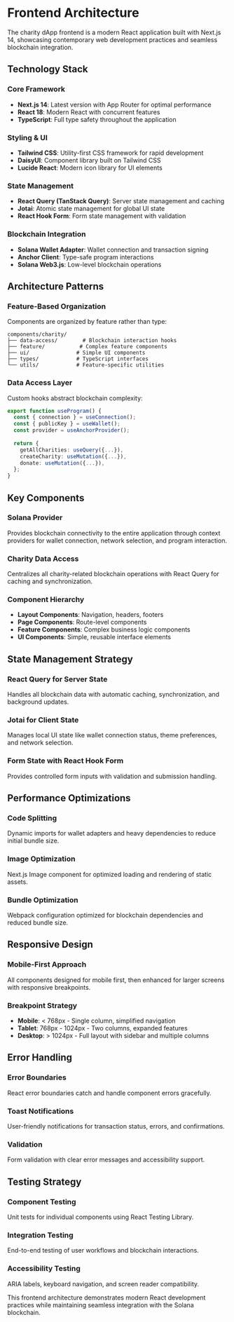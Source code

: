 # Frontend Architecture

The charity dApp frontend is a modern React application built with Next.js 14, showcasing contemporary web development practices and seamless blockchain integration.

## Technology Stack

### Core Framework
- **Next.js 14**: Latest version with App Router for optimal performance
- **React 18**: Modern React with concurrent features
- **TypeScript**: Full type safety throughout the application

### Styling & UI
- **Tailwind CSS**: Utility-first CSS framework for rapid development
- **DaisyUI**: Component library built on Tailwind CSS
- **Lucide React**: Modern icon library for UI elements

### State Management
- **React Query (TanStack Query)**: Server state management and caching
- **Jotai**: Atomic state management for global UI state
- **React Hook Form**: Form state management with validation

### Blockchain Integration
- **Solana Wallet Adapter**: Wallet connection and transaction signing
- **Anchor Client**: Type-safe program interactions
- **Solana Web3.js**: Low-level blockchain operations

## Architecture Patterns

### Feature-Based Organization
Components are organized by feature rather than type:

```
components/charity/
├── data-access/        # Blockchain interaction hooks
├── feature/           # Complex feature components
├── ui/               # Simple UI components
├── types/            # TypeScript interfaces
└── utils/            # Feature-specific utilities
```

### Data Access Layer
Custom hooks abstract blockchain complexity:

```typescript
export function useProgram() {
  const { connection } = useConnection();
  const { publicKey } = useWallet();
  const provider = useAnchorProvider();
  
  return {
    getAllCharities: useQuery({...}),
    createCharity: useMutation({...}),
    donate: useMutation({...}),
  };
}
```

## Key Components

### Solana Provider
Provides blockchain connectivity to the entire application through context providers for wallet connection, network selection, and program interaction.

### Charity Data Access
Centralizes all charity-related blockchain operations with React Query for caching and synchronization.

### Component Hierarchy
- **Layout Components**: Navigation, headers, footers
- **Page Components**: Route-level components
- **Feature Components**: Complex business logic components
- **UI Components**: Simple, reusable interface elements

## State Management Strategy

### React Query for Server State
Handles all blockchain data with automatic caching, synchronization, and background updates.

### Jotai for Client State
Manages local UI state like wallet connection status, theme preferences, and network selection.

### Form State with React Hook Form
Provides controlled form inputs with validation and submission handling.

## Performance Optimizations

### Code Splitting
Dynamic imports for wallet adapters and heavy dependencies to reduce initial bundle size.

### Image Optimization
Next.js Image component for optimized loading and rendering of static assets.

### Bundle Optimization
Webpack configuration optimized for blockchain dependencies and reduced bundle size.

## Responsive Design

### Mobile-First Approach
All components designed for mobile first, then enhanced for larger screens with responsive breakpoints.

### Breakpoint Strategy
- **Mobile**: < 768px - Single column, simplified navigation
- **Tablet**: 768px - 1024px - Two columns, expanded features  
- **Desktop**: > 1024px - Full layout with sidebar and multiple columns

## Error Handling

### Error Boundaries
React error boundaries catch and handle component errors gracefully.

### Toast Notifications
User-friendly notifications for transaction status, errors, and confirmations.

### Validation
Form validation with clear error messages and accessibility support.

## Testing Strategy

### Component Testing
Unit tests for individual components using React Testing Library.

### Integration Testing
End-to-end testing of user workflows and blockchain interactions.

### Accessibility Testing
ARIA labels, keyboard navigation, and screen reader compatibility.

This frontend architecture demonstrates modern React development practices while maintaining seamless integration with the Solana blockchain.